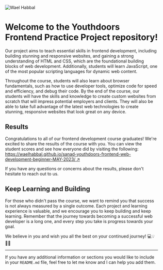 ![Wael Habbal](https://www.facebook.com/LMS.waelhabbal)

# Welcome to the Youthdoors Frontend Practice Project repository!

Our project aims to teach essential skills in frontend development, including building stunning and responsive websites, and gaining a strong understanding of HTML and CSS, which are the foundational building blocks of web development. Additionally, students will learn JavaScript, one of the most popular scripting languages for dynamic web content.

Throughout the course, students will also learn about browser fundamentals, such as how to use developer tools, optimize code for speed and efficiency, and debug their code. By the end of the course, our students will have the skills and knowledge to create custom websites from scratch that will impress potential employers and clients. They will also be able to take full advantage of the latest web technologies to create stunning, responsive websites that look great on any device.

## Results

Congratulations to all of our frontend development course graduates! We're excited to share the results of the course with you. You can view the student scores and see how everyone did by visiting the following: [https://waelhabbal.github.io/sanad-youthdoors-frontend-web-development-beginner-MAY-2023/ ↗](link)

If you have any questions or concerns about the results, please don't hesitate to reach out to us.

## Keep Learning and Building

For those who didn't pass the course, we want to remind you that success is not always measured by a single outcome. Each project and learning experience is valuable, and we encourage you to keep building and keep learning. Remember that the journey towards becoming a successful web developer is a long one, and every step you take is progress towards your goal.

We believe in you and wish you all the best on your continued journey! 💻💡👍🏼

---

If you have any additional information or sections you would like to include in your `README.md` file, feel free to let me know and I can help you add them.